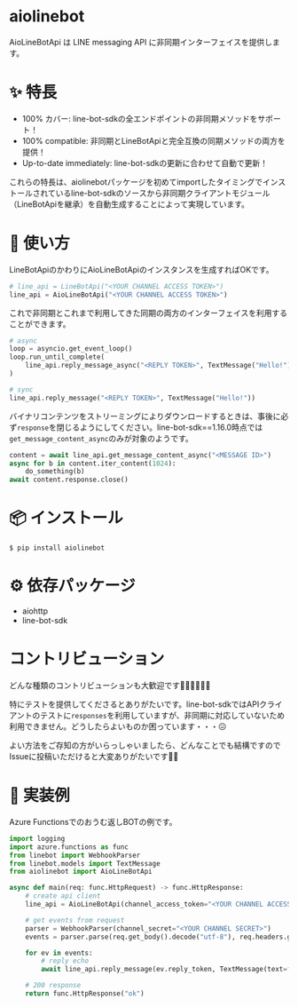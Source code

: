 # aiolinebot

AioLineBotApi は LINE messaging API に非同期インターフェイスを提供します。

# ✨ 特長

- 100% カバー: line-bot-sdkの全エンドポイントの非同期メソッドをサポート！
- 100% compatible: 非同期とLineBotApiと完全互換の同期メソッドの両方を提供！
- Up-to-date immediately: line-bot-sdkの更新に合わせて自動で更新！

これらの特長は、aiolinebotパッケージを初めてimportしたタイミングでインストールされているline-bot-sdkのソースから非同期クライアントモジュール（LineBotApiを継承）を自動生成することによって実現しています。

# 🥳 使い方

LineBotApiのかわりにAioLineBotApiのインスタンスを生成すればOKです。

```python
# line_api = LineBotApi("<YOUR CHANNEL ACCESS TOKEN>")
line_api = AioLineBotApi("<YOUR CHANNEL ACCESS TOKEN>")
```

これで非同期とこれまで利用してきた同期の両方のインターフェイスを利用することができます。

```python
# async
loop = asyncio.get_event_loop()
loop.run_until_complete(
    line_api.reply_message_async("<REPLY TOKEN>", TextMessage("Hello!"))
)

# sync
line_api.reply_message("<REPLY TOKEN>", TextMessage("Hello!"))
```

バイナリコンテンツをストリーミングによりダウンロードするときは、事後に必ず`response`を閉じるようにしてください。line-bot-sdk==1.16.0時点では`get_message_content_async`のみが対象のようです。

```python
content = await line_api.get_message_content_async("<MESSAGE ID>")
async for b in content.iter_content(1024):
    do_something(b)
await content.response.close()
```

# 📦 インストール

```
$ pip install aiolinebot
```

# ⚙ 依存パッケージ

- aiohttp
- line-bot-sdk


# コントリビューション

どんな種類のコントリビューションも大歓迎です🙇‍♀️🙇‍♀️🙇‍♀️

特にテストを提供してくださるとありがたいです。line-bot-sdkではAPIクライアントのテストに`responses`を利用していますが、非同期に対応していないため利用できません。どうしたらよいものか困っています・・・😖

よい方法をご存知の方がいらっしゃいましたら、どんなことでも結構ですのでIssueに投稿いただけると大変ありがたいです🙏🙏

# 🥘 実装例

Azure Functionsでのおうむ返しBOTの例です。

```python
import logging
import azure.functions as func
from linebot import WebhookParser
from linebot.models import TextMessage
from aiolinebot import AioLineBotApi

async def main(req: func.HttpRequest) -> func.HttpResponse:
    # create api client
    line_api = AioLineBotApi(channel_access_token="<YOUR CHANNEL ACCESS TOKEN>")

    # get events from request
    parser = WebhookParser(channel_secret="<YOUR CHANNEL SECRET>")
    events = parser.parse(req.get_body().decode("utf-8"), req.headers.get("X-Line-Signature", ""))

    for ev in events:
        # reply echo
        await line_api.reply_message(ev.reply_token, TextMessage(text=f"You said: {ev.message.text}"))

    # 200 response
    return func.HttpResponse("ok")
```
